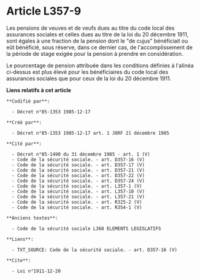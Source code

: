 # Article L357-9

Les pensions de veuves et de veufs dues au titre du code local des assurances sociales et celles dues au titre de la loi du
20 décembre 1911, sont égales à une fraction de la pension dont le "de cujus" bénéficiait ou eût bénéficié, sous réserve,
dans ce dernier cas, de l'accomplissement de la période de stage exigée pour la pension à prendre en considération.

Le pourcentage de pension attribuée dans les conditions définies à l'alinéa ci-dessus est plus élevé pour les bénéficiaires
du code local des assurances sociales que pour ceux de la loi du 20 décembre 1911.

**Liens relatifs à cet article**

	**Codifié par**:

	  - Décret n°85-1353 1985-12-17

	**Créé par**:

	  - Décret n°85-1353 1985-12-17 art. 1 JORF 21 décembre 1985

	**Cité par**:

	  - Décret n°85-1490 du 31 décembre 1985 - art. 1 (V)
	  - Code de la sécurité sociale. - art. D357-16 (V)
	  - Code de la sécurité sociale. - art. D357-17 (V)
	  - Code de la sécurité sociale. - art. D357-21 (V)
	  - Code de la sécurité sociale. - art. D357-22 (V)
	  - Code de la sécurité sociale. - art. D357-24 (V)
	  - Code de la sécurité sociale. - art. L357-1 (V)
	  - Code de la sécurité sociale. - art. L357-10 (V)
	  - Code de la sécurité sociale. - art. L357-21 (V)
	  - Code de la sécurité sociale. - art. R325-2 (V)
	  - Code de la sécurité sociale. - art. R354-1 (V)

	**Anciens textes**:

	  - Code de la sécurité sociale L368 ELEMENTS LEGISLATIFS

	**Liens**:

	  - TXT_SOURCE: Code de la sécurité sociale. - art. D357-16 (V)

	**Cite**:

	  - Loi n°1911-12-20
